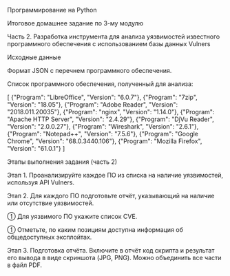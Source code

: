 Программирование на Python

Итоговое домашнее задание по 3-му модулю

Часть 2. Разработка инструмента для анализа уязвимостей
известного программного обеспечения с использованием базы
данных Vulners

Исходные данные

Формат JSON с перечнем программного обеспечения.

Список программного обеспечения, полученный для анализа:

[
{"Program": "LibreOffice", "Version": "6.0.7"},
{"Program": "7zip", "Version": "18.05"},
{"Program": "Adobe Reader", "Version":
"2018.011.20035"},
{"Program": "nginx", "Version": "1.14.0"},
{"Program": "Apache HTTP Server", "Version":
"2.4.29"},
{"Program": "DjVu Reader", "Version":
"2.0.0.27"},
{"Program": "Wireshark", "Version": "2.6.1"},
{"Program": "Notepad++", "Version": "7.5.6"},
{"Program": "Google Chrome", "Version":
"68.0.3440.106"},
{"Program": "Mozilla Firefox", "Version":
"61.0.1"}
]

Этапы выполнения задания (часть 2)

Этап 1. Проанализируйте каждое ПО из списка на наличие уязвимостей, используя API
Vulners.

Этап 2. Для каждого ПО подготовьте отчёт, указывающий на наличие или отсутствие
уязвимостей.

 Для уязвимого ПО укажите список CVE.

 Отметьте, по каким позициям доступна информация об общедоступных
эксплойтах.

Этап 3. Подготовка отчёта. Включите в отчёт код скрипта и результат его вывода в
виде скриншота (JPG, PNG). Можно объединить все части в файл PDF.
